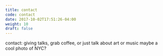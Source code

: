 ```yaml
---
title: contact
code: contact
date: 2017-10-02T17:51:26-04:00
weight: 10
draft: false
---
```


contact: giving talks, grab coffee, or just talk about art or music
maybe a cool photo of NYC?